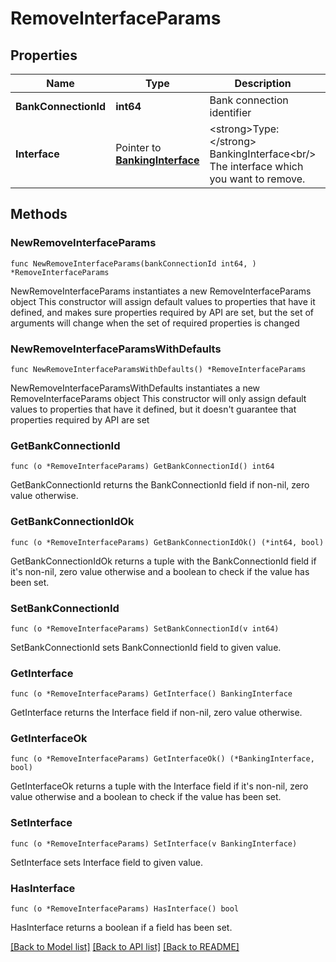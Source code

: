 # RemoveInterfaceParams

## Properties

Name | Type | Description | Notes
------------ | ------------- | ------------- | -------------
**BankConnectionId** | **int64** | Bank connection identifier | 
**Interface** | Pointer to [**BankingInterface**](BankingInterface.md) | &lt;strong&gt;Type:&lt;/strong&gt; BankingInterface&lt;br/&gt; The interface which you want to remove. | [optional] 

## Methods

### NewRemoveInterfaceParams

`func NewRemoveInterfaceParams(bankConnectionId int64, ) *RemoveInterfaceParams`

NewRemoveInterfaceParams instantiates a new RemoveInterfaceParams object
This constructor will assign default values to properties that have it defined,
and makes sure properties required by API are set, but the set of arguments
will change when the set of required properties is changed

### NewRemoveInterfaceParamsWithDefaults

`func NewRemoveInterfaceParamsWithDefaults() *RemoveInterfaceParams`

NewRemoveInterfaceParamsWithDefaults instantiates a new RemoveInterfaceParams object
This constructor will only assign default values to properties that have it defined,
but it doesn't guarantee that properties required by API are set

### GetBankConnectionId

`func (o *RemoveInterfaceParams) GetBankConnectionId() int64`

GetBankConnectionId returns the BankConnectionId field if non-nil, zero value otherwise.

### GetBankConnectionIdOk

`func (o *RemoveInterfaceParams) GetBankConnectionIdOk() (*int64, bool)`

GetBankConnectionIdOk returns a tuple with the BankConnectionId field if it's non-nil, zero value otherwise
and a boolean to check if the value has been set.

### SetBankConnectionId

`func (o *RemoveInterfaceParams) SetBankConnectionId(v int64)`

SetBankConnectionId sets BankConnectionId field to given value.


### GetInterface

`func (o *RemoveInterfaceParams) GetInterface() BankingInterface`

GetInterface returns the Interface field if non-nil, zero value otherwise.

### GetInterfaceOk

`func (o *RemoveInterfaceParams) GetInterfaceOk() (*BankingInterface, bool)`

GetInterfaceOk returns a tuple with the Interface field if it's non-nil, zero value otherwise
and a boolean to check if the value has been set.

### SetInterface

`func (o *RemoveInterfaceParams) SetInterface(v BankingInterface)`

SetInterface sets Interface field to given value.

### HasInterface

`func (o *RemoveInterfaceParams) HasInterface() bool`

HasInterface returns a boolean if a field has been set.


[[Back to Model list]](../README.md#documentation-for-models) [[Back to API list]](../README.md#documentation-for-api-endpoints) [[Back to README]](../README.md)


